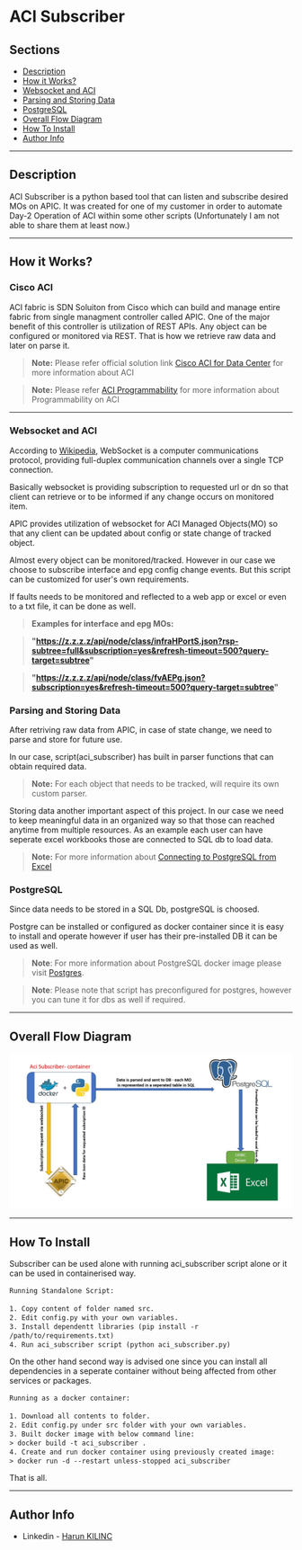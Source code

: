 # ACI Subscriber

## Sections
- [Description](#Description)
- [How it Works?](#cisco-aci)
- [Websocket and ACI](#websocket-and-aci)
- [Parsing and Storing Data](#parsing-and-storing-data)
- [PostgreSQL](#PostgreSQL)
- [Overall Flow Diagram](#overall-flow-diagram)
- [How To Install](#how-to-install)
- [Author Info](#author-info)

---

## Description
ACI Subscriber is a python based tool that can listen and subscribe desired MOs on APIC. It was created for one of my customer in order to automate Day-2 Operation of ACI within some other scripts (Unfortunately I am not able to share them at least now.)

---

## How it Works?

### Cisco ACI 
ACI fabric is SDN Soluiton from Cisco which can build and manage entire fabric from single managment controller called APIC. One of the major benefit of this controller is utilization of REST APIs. Any object can be configured or monitored via REST. That is how we retrieve raw data and later on parse it. 



> **Note:** Please refer official solution link [Cisco ACI for Data Center](https://www.cisco.com/c/en/us/solutions/data-center-virtualization/application-centric-infrastructure/index.html) for more information about ACI

> **Note:** Please refer [ACI Programmability](https://developer.cisco.com/docs/aci/#!introduction#aci-programmability) for more information about Programmability on ACI

---

### Websocket and ACI

According to [Wikipedia](https://en.wikipedia.org/wiki/WebSocket), WebSocket is a computer communications protocol, providing full-duplex communication channels over a single TCP connection.

Basically websocket is providing subscription to requested url or dn so that client can retrieve or to be informed if any change occurs on monitored item. 


APIC provides utilization of websocket for ACI Managed Objects(MO) so that any client can be updated about config or state change of tracked object.

Almost every object can be monitored/tracked. However in our case we choose to subscribe interface and epg config change events. But this script can be customized for user's own requirements.

If faults needs to be monitored and reflected to a web app or excel or even to a txt file, it can be done as well.


> **Examples for interface and epg MOs:**


> __"https://z.z.z.z/api/node/class/infraHPortS.json?rsp-subtree=full&subscription=yes&refresh-timeout=500?query-target=subtree"__

> __"https://z.z.z.z/api/node/class/fvAEPg.json?subscription=yes&refresh-timeout=500?query-target=subtree"__


### Parsing and Storing Data

After retriving raw data from APIC, in case of state change, we need to parse and store for future use.


In our case, script(aci_subscriber) has built in parser functions that can obtain required data. 


> **Note:** For each object that needs to be tracked, will require its own custom parser.


Storing data another important aspect of this project. In our case we need to keep meaningful data in an organized way so that those can reached anytime from multiple resources. As an example each user can have seperate excel workbooks those are connected to SQL db to load data. 

> **Note:** For more information about [Connecting to PostgreSQL from Excel](https://www.devart.com/odbc/postgresql/docs/excel.htm)

### PostgreSQL 

Since data needs to be stored in a SQL Db, postgreSQL is choosed.

Postgre can be installed or configured as docker container since it is easy to install and operate however if user has their pre-installed DB it can be used as well.

> **Note**: For more information about PostgreSQL docker image please visit [Postgres](https://hub.docker.com/_/postgres).

> **Note**: Please note that script has preconfigured for postgres, however you can tune it for dbs as well if required.

---

## Overall Flow Diagram 

![Flow Diagram](https://github.com/kilinchar/aci_subscribe/blob/main/Capture_jpeg.JPG)

---

## How To Install

Subscriber can be used alone with running aci_subscriber script alone or it can be used in containerised way. 



    Running Standalone Script:

    1. Copy content of folder named src.
    2. Edit config.py with your own variables.
    3. Install dependentt libraries (pip install -r /path/to/requirements.txt)
    4. Run aci_subscriber script (python aci_subscriber.py)


On the other hand  second way is advised one since you can install all dependencies in a seperate container without being affected from other services or packages.
    
    Running as a docker container:

    1. Download all contents to folder.
    2. Edit config.py under src folder with your own variables.
    3. Built docker image with below command line:
    > docker build -t aci_subscriber .
    4. Create and run docker container using previously created image:
    > docker run -d --restart unless-stopped aci_subscriber

That is all.

---

## Author Info
- Linkedin - [Harun KILINC](https://www.linkedin.com/in/harunkilinc/)
